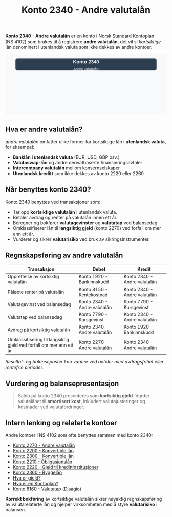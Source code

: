 ﻿---
title: "Konto 2340 - Andre valutalån"
seoTitle: "Konto 2340 | Andre valutalån | Kontoplan"
description: "Konto 2340 brukes til å registrere kortsiktige andre valutalån, altså lån i utenlandsk valuta som ikke dekkes av andre konti. Les om bruksområder, bokføring, valutarisiko og klassifisering som kortsiktig gjeld."
summary: "Konto 2340: kortsiktige valutalån. Når kontoen brukes, bokføring og vurdering."
---

**Konto 2340 - Andre valutalån** er en konto i Norsk Standard Kontoplan (NS 4102) som brukes til å registrere **andre valutalån**, det vil si *kortsiktige* lån denominert i utenlandsk valuta som ikke dekkes av andre kontoer.

![Illustrasjon av konto 2340 Andre valutalån](2340-andre-valutalan-image.svg)

## Hva er andre valutalån?

*andre valutalån* omfatter ulike former for kortsiktige lån i **utenlandsk valuta**, for eksempel:

* **Banklån i utenlandsk valuta** (EUR, USD, GBP osv.)
* **Valutaswap-lån** og andre derivatbaserte finansieringsavtaler
* **Intercompany valutalån** mellom konsernselskaper
* **Utenlandsk kreditt** som ikke dekkes av konto 2220 eller 2260

## Når benyttes konto 2340?

Konto 2340 benyttes ved transaksjoner som:

* Tar opp **kortsiktige valutalån** i utenlandsk valuta.
* Betaler avdrag og renter på valutalån innen ett år.
* Beregner og bokfører **valutagevinster** og **valutatap** ved balansedag.
* Omklassifiserer lån til **langsiktig gjeld** (konto 2270) ved forfall om mer enn ett år.
* Vurderer og sikrer **valutarisiko** ved bruk av sikringsinstrumenter.

## Regnskapsføring av andre valutalån

| Transaksjon                                                     | Debet                         | Kredit                            |
|-----------------------------------------------------------------|-------------------------------|-----------------------------------|
| Opprettelse av kortsiktig valutalån                             | Konto 1920 - Bankinnskudd     | Konto 2340 - Andre valutalån      |
| Påløpte renter på valutalån                                     | Konto 8150 - Rentekostnad     | Konto 2340 - Andre valutalån      |
| Valutagevinst ved balansedag                                    | Konto 2340 - Andre valutalån  | Konto 7790 - Kursgevinst          |
| Valutatap ved balansedag                                        | Konto 7790 - Kursgevinst      | Konto 2340 - Andre valutalån      |
| Avdrag på kortsiktig valutalån                                  | Konto 2340 - Andre valutalån  | Konto 1920 - Bankinnskudd         |
| Omklassifisering til langsiktig gjeld ved forfall om mer enn ett år | Konto 2270 - Andre valutalån | Konto 2340 - Andre valutalån      |

_*Resultat- og balanseposter kan variere ved avtaler med avdragsfrihet eller rentefrie perioder.*_

## Vurdering og balansepresentasjon

> Saldo på konto 2340 presenteres som **kortsiktig gjeld**. Vurder valutalånet til **amortisert kost**, inkludert valutajusteringer og kostnader ved valutafordringer.

## Intern lenking og relaterte kontoer

Andre kontoer i NS 4102 som ofte benyttes sammen med konto 2340:

* [Konto 2270 - Andre valutalån](/blogs/kontoplan/2270-andre-valutalan "Konto 2270 - Andre valutalån i Norsk Standard Kontoplan")
* [Konto 2200 - Konvertible lån](/blogs/kontoplan/2200-konvertible-lan "Konto 2200 - Konvertible lån i Norsk Standard Kontoplan")
* [Konto 2300 - Konvertible lån](/blogs/kontoplan/2300-konvertible-lan "Konto 2300 - Konvertible lån i Norsk Standard Kontoplan")
* [Konto 2210 - Obligasjonslån](/blogs/kontoplan/2210-obligasjonslan "Konto 2210 - Obligasjonslån i Norsk Standard Kontoplan")
* [Konto 2220 - Gjeld til kredittinstitusjoner](/blogs/kontoplan/2220-gjeld-til-kredittinstitusjoner "Konto 2220 - Gjeld til kredittinstitusjoner i Norsk Standard Kontoplan")
* [Konto 2360 - Byggelån](/blogs/kontoplan/2360-byggelan "Konto 2360 - Byggelån i Norsk Standard Kontoplan")
* [Hva er gjeld?](/blogs/regnskap/hva-er-gjeld "Hva er Gjeld i Regnskap? Komplett Guide til Forpliktelser og Gjeldstyper")
* [Hva er en Kontoplan?](/blogs/regnskap/hva-er-kontoplan "Hva er en Kontoplan? Komplett Guide til Kontoplaner i Norsk Regnskap")
* [Konto 8160 - Valutatap (Disagio)](/blogs/kontoplan/8160-valutatap-disagio "Konto 8160 - Valutatap (Disagio)")

**Korrekt bokføring** av kortsiktige valutalån sikrer nøyaktig regnskapsføring av valutarelaterte lån og hjelper virksomheten med å styre **valutarisiko** i balansen.






